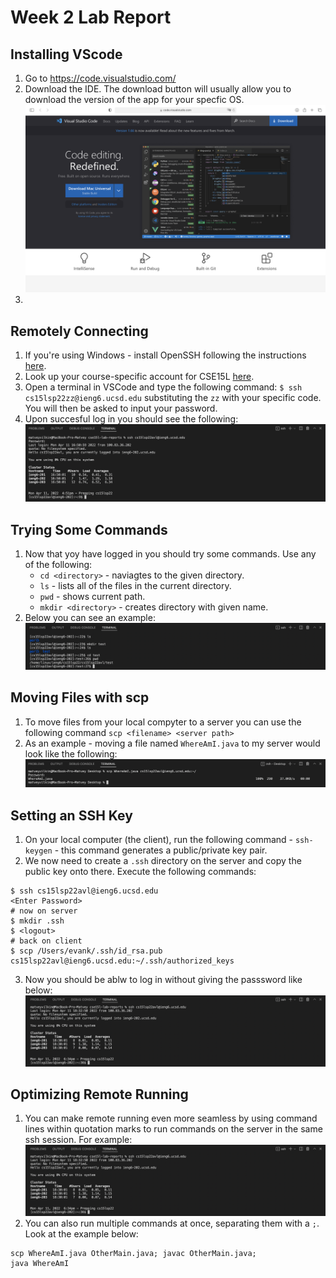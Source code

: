 # Week 2 Lab Report


## Installing VScode

1. Go to https://code.visualstudio.com/
2. Download the IDE. The download button will usually allow you to download the version of the app for your specfic OS. ![Screenshot 1](vs_code.png)
3. 

## Remotely Connecting

1. If you're using Windows - install OpenSSH following the instructions [here](https://docs.microsoft.com/en-us/windows-server/administration/openssh/openssh_install_firstuse).
2. Look up your course-specific account for CSE15L [here](https://sdacs.ucsd.edu/~icc/index.php).
3. Open a terminal in VSCode and type the following command: `$ ssh cs15lsp22zz@ieng6.ucsd.edu` substituting the `zz` with your specific code. You will then be asked to input your password.
4. Upon succesful log in you should see the following: ![Screenshot 1](ssh.png)

## Trying Some Commands

1. Now that yoy have logged in you should try some commands. Use any of the following:
    - `cd <directory>` - naviagtes to the given directory.
    - `ls` - lists all of the files in the current directory.
    - `pwd` - shows current path.
    - `mkdir <directory>` - creates directory with given name.
2. Below you can see an example:
![Screenshot 1](commands.png)

## Moving Files with scp

1. To move files from your local compyter to a server you can use the following command `scp <filename> <server path>`
2. As an example - moving a file named `WhereAmI.java` to my server would look like the following:
![Screenshot 1](scp.png)

## Setting an SSH Key

1. On your local computer (the client), run the following command - `ssh-keygen` - this command generates a public/private key pair. 
2. We now need to create a `.ssh` directory on the server and copy the public key onto there. Execute the following commands:
```terminal
$ ssh cs15lsp22avl@ieng6.ucsd.edu
<Enter Password>
# now on server
$ mkdir .ssh
$ <logout>
# back on client
$ scp /Users/evank/.ssh/id_rsa.pub cs15lsp22avl@ieng6.ucsd.edu:~/.ssh/authorized_keys
```
3. Now you should be ablw to log in without giving the passsword like below: ![Screenshot 1](no_password.png)

## Optimizing Remote Running

1. You can make remote running even more seamless by using command lines within quotation marks to run commands on the server in the same ssh session. For example:
![Screenshot 1](no_password.png)
2. You can also run multiple commands at once, separating them with a `;`. Look at the example below:

```
scp WhereAmI.java OtherMain.java; javac OtherMain.java;
java WhereAmI
```
